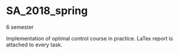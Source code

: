 # SA_2018_spring
6 semester

Implementation of optimal control course in practice. LaTex report is attached to every task. 


